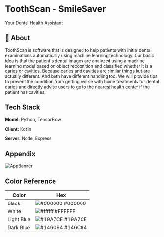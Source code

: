 
# ToothScan - SmileSaver

Your Dental Health Assistant

## 🦷 About
ToothScan is software that is designed to help patients with initial dental examinations automatically using machine learning technology. Our basic idea is that the patient's dental images are analyzed using a machine learning model based on object recognition and classified whether it is a caries or cavities. Because caries and cavities are similar things but are actually different. And both have different handling too. We will provide tips to prevent the condition from getting worse with home treatments for dental caries and directly advise users to go to the nearest health center if the patient has cavities.



## Tech Stack

**Model:** Python, TensorFlow

**Client:** Kotlin

**Server:** Node, Express


## Appendix

![AppBanner](https://i.ibb.co/7G5Hvvz/storyigsmilesaver.png")

## Color Reference

| Color             | Hex                                                                |
| ----------------- | ------------------------------------------------------------------ |
| Black | ![#000000](https://via.placeholder.com/10/000000?text=+) #000000 |
| White | ![#ffffff](https://via.placeholder.com/10/ffffff?text=+) #FFFFFF |
| Light Blue | ![#19A7CE](https://via.placeholder.com/10/19A7CE?text=+) #19A7CE |
| Dark Blue | ![#146C94](https://via.placeholder.com/10/146C94?text=+) #146C94 |

